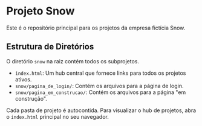 # Projeto Snow

Este é o repositório principal para os projetos da empresa fictícia Snow.

## Estrutura de Diretórios

O diretório `snow` na raiz contém todos os subprojetos.

- `index.html`: Um hub central que fornece links para todos os projetos ativos.
- `snow/pagina_de_login/`: Contém os arquivos para a página de login.
- `snow/pagina_em_construcao/`: Contém os arquivos para a página "em construção".

Cada pasta de projeto é autocontida. Para visualizar o hub de projetos, abra o `index.html` principal no seu navegador.
